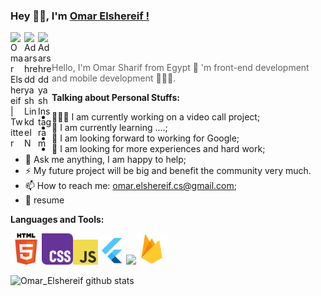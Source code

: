 ### Hey 👋🏽, I'm [Omar Elshereif !]() 

<a href="https://twitter.com/OelshereifS">
  <img align="left" alt="Omar Elshereif | Twitter" width="22px" src="https://cdn.jsdelivr.net/npm/simple-icons@v3/icons/twitter.svg" /></a>
  <a href="https://www.linkedin.com/in/omar-elshereif-67605723a/">
  <img align="left" alt="Adarshreddyash LinkdeIN" width="22px" src="https://cdn.jsdelivr.net/npm/simple-icons@v3/icons/linkedin.svg" />
</a>
<a href="https://www.instagram.com/o.elshereif/">
  <img align="left" alt="Adarshreddyash Instagram" width="22px" src="https://cdn.jsdelivr.net/npm/simple-icons@v3/icons/instagram.svg" />
</a>
<br />
<br />

> Hello, I'm Omar Sharif from Egypt 🚀 'm front-end development and mobile development 👨🏽‍💻.
  
**Talking about Personal Stuffs:**

- 👨🏽‍💻 I am currently working on a video call project;
- 🌱 I am currently learning ....;
- 👯 I am looking forward to working for Google;
- 🤔 I am looking for more experiences and hard work;
- 💬 Ask me anything, I am happy to help;
- ⚡️ My future project will be big and benefit the community very much.
- 📫 How to reach me: omar.elshereif.cs@gmail.com;
- 📝 resume

**Languages and Tools:**  

<img src="https://raw.githubusercontent.com/github/explore/80688e429a7d4ef2fca1e82350fe8e3517d3494d/topics/html/html.png" height="50"><img src="https://raw.githubusercontent.com/github/explore/80688e429a7d4ef2fca1e82350fe8e3517d3494d/topics/css/css.png" height="50"><img src="https://raw.githubusercontent.com/github/explore/80688e429a7d4ef2fca1e82350fe8e3517d3494d/topics/javascript/javascript.png" height="40"><img src="https://raw.githubusercontent.com/github/explore/80688e429a7d4ef2fca1e82350fe8e3517d3494d/topics/flutter/flutter.png" height="45"><img src="https://upload.wikimedia.org/wikipedia/commons/7/7e/Dart-logo.png" height="45"><img height="50" src="https://raw.githubusercontent.com/github/explore/80688e429a7d4ef2fca1e82350fe8e3517d3494d/topics/firebase/firebase.png">

![Omar_Elshereif github stats](https://github-readme-stats.vercel.app/api?username=omarelshereif&show_icons=true&hide_border=true)



